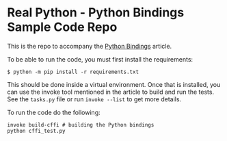 # Real Python - Python Bindings Sample Code Repo

This is the repo to accompany the [Python Bindings](https://realpython.com/python-bindings-overview/) article.

To be able to run the code, you must first install the requirements:

```console
$ python -m pip install -r requirements.txt
```
This should be done inside a virtual environment.
Once that is installed, you can use the invoke tool mentioned in the article to build and run the tests. See the `tasks.py` file or run `invoke --list` to get more details.

To run the code do the following:

```
invoke build-cffi # building the Python bindings
python cffi_test.py
```
